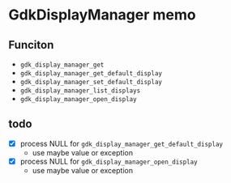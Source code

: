 GdkDisplayManager memo
======================

Funciton
--------

* `gdk_display_manager_get`
* `gdk_display_manager_get_default_display`
* `gdk_display_manager_set_default_display`
* `gdk_display_manager_list_displays`
* `gdk_display_manager_open_display`

todo
----

* [x] process NULL for `gdk_display_manager_get_default_display`
	+ use maybe value or exception
* [x] process NULL for `gdk_display_manager_open_display`
	+ use maybe value or exception
